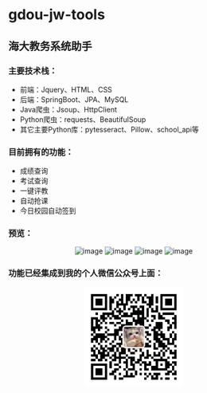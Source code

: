 # gdou-jw-tools
## 海大教务系统助手

### 主要技术栈：
+ 前端：Jquery、HTML、CSS
+ 后端：SpringBoot、JPA、MySQL
+ Java爬虫：Jsoup、HttpClient
+ Python爬虫：requests、BeautifulSoup
+ 其它主要Python库：pytesseract、Pillow、school_api等

### 目前拥有的功能：
+ 成绩查询
+ 考试查询
+ 一键评教
+ 自动抢课
+ 今日校园自动签到

### 预览：
<div align="center">
<img src="https://github.com/Starix610/gdou-jw-tools/blob/master/readme_images/score.jpg" alt="image" width="300px">
<img src="https://github.com/Starix610/gdou-jw-tools/blob/master/readme_images/evaluation.jpg" alt="image" width="300px">
<img src="https://github.com/Starix610/gdou-jw-tools/blob/master/readme_images/score-list.jpg" alt="image" width="300px">
<img src="https://github.com/Starix610/gdou-jw-tools/blob/master/readme_images/exam-list.jpg" alt=" image"width="300px">
</div>

### 功能已经集成到我的个人微信公众号上面：
<div align="center">
<img src="https://github.com/Starix610/gdou-jw-tools/blob/master/readme_images/qrcode.jpg" alt="image" width="200px">
</div>


